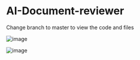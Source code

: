 # AI-Document-reviewer

Change branch to master to view the code and files 

![image](https://github.com/user-attachments/assets/5ae29f01-e58b-49ba-a4aa-95898a704cb3)

![image](https://github.com/user-attachments/assets/47084772-4d21-4aa1-b227-d3ebae2dfda7)

